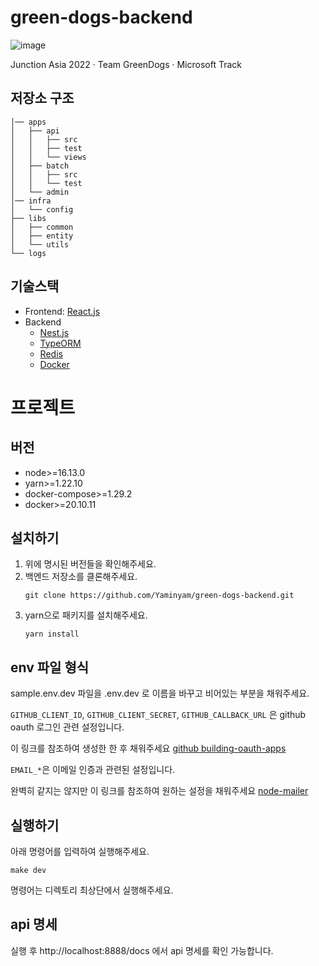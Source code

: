 # green-dogs-backend
![image](https://user-images.githubusercontent.com/31057849/186364062-67ace5be-0451-4f64-acfc-d617df5f3b02.png)

Junction Asia 2022 · Team GreenDogs · Microsoft Track



## 저장소 구조

```
│── apps
│   ├── api
│   │   ├── src
│   │   ├── test
│   │   └── views
│   ├── batch
│   │   ├── src
│   │   └── test
│   └── admin
│── infra
│   └── config
├── libs
│   ├── common
│   ├── entity
│   └── utils
└── logs
```

## 기술스택

- Frontend: [React.js](https://reactjs.org/)
- Backend
  - [Nest.js](https://nestjs.com/)
  - [TypeORM](https://typeorm.io/#/)
  - [Redis](https://redis.io/)
  - [Docker](https://www.docker.com/)

# 프로젝트

## 버전

- node>=16.13.0
- yarn>=1.22.10
- docker-compose>=1.29.2
- docker>=20.10.11

## 설치하기

1. 위에 명시된 버전들을 확인해주세요.
2. 백엔드 저장소를 클론해주세요.
   ```
   git clone https://github.com/Yaminyam/green-dogs-backend.git
   ```
3. yarn으로 패키지를 설치해주세요.
   ```
   yarn install
   ```

## env 파일 형식

sample.env.dev 파일을 .env.dev 로 이름을 바꾸고 비어있는 부분을 채워주세요.

`GITHUB_CLIENT_ID`, `GITHUB_CLIENT_SECRET`, `GITHUB_CALLBACK_URL` 은 github oauth 로그인 관련 설정입니다.

이 링크를 참조하여 생성한 한 후 채워주세요 [github building-oauth-apps](https://docs.github.com/en/developers/apps/building-oauth-apps/creating-an-oauth-app)

`EMAIL_*`은 이메일 인증과 관련된 설정입니다.

완벽히 같지는 않지만 이 링크를 참조하여 원하는 설정을 채워주세요 [node-mailer](https://nodemailer.com/about/)

## 실행하기

아래 명령어를 입력하여 실행해주세요.
  ```
  make dev
  ```
명령어는 디렉토리 최상단에서 실행해주세요.

## api 명세

실행 후 http://localhost:8888/docs 에서 api 명세를 확인 가능합니다.
